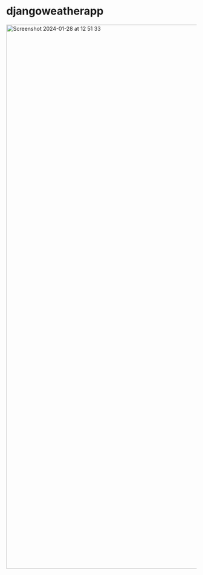 # djangoweatherapp
<img width="1440" alt="Screenshot 2024-01-28 at 12 51 33" src="https://github.com/konstantine25b/djangoweatherapp/assets/102245292/84fb2e4d-134f-4275-89b3-f96f6a509bb1">
